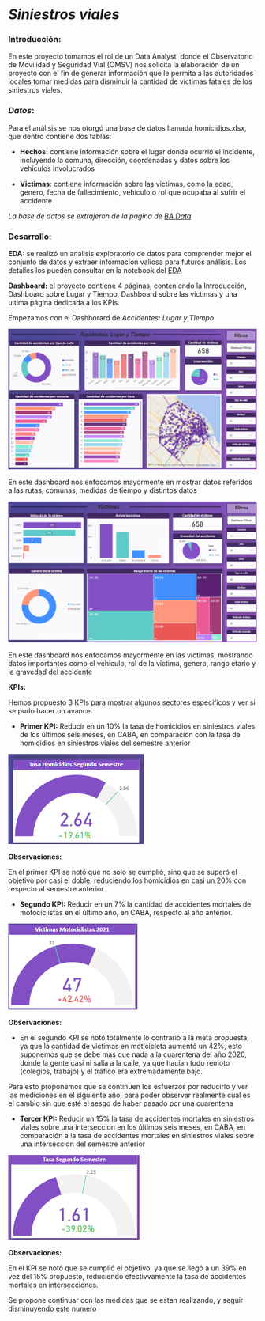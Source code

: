 # *Siniestros viales*

### **Introducción**:

En este proyecto tomamos el rol de un Data Analyst, donde el Observatorio de Movilidad y Seguridad Vial (OMSV) nos solicita la elaboración de un proyecto con el fin de generar información que le permita a las autoridades locales tomar medidas para disminuir la cantidad de víctimas fatales de los siniestros viales.

### *Datos*:
Para el análisis se nos otorgó una base de datos llamada homicidios.xlsx, que dentro contiene dos tablas:
* **Hechos:** contiene información sobre el lugar donde ocurrió el incidente, incluyendo la comuna, dirección, coordenadas y datos sobre los vehículos involucrados

* **Victimas**: contiene información sobre las victimas, como la edad, genero, fecha de fallecimiento, vehículo o rol que ocupaba al sufrir el accidente

*La base de datos se extrajeron de la pagina de [BA Data](https://data.buenosaires.gob.ar/dataset/)*

### Desarrollo:

**EDA:** se realizó un análisis exploratorio de datos para comprender mejor el conjunto de datos y extraer informacion valiosa para futuros análisis. Los detalles los pueden consultar en la notebook del [EDA](content/notebooks/EDA.ipynb)

**Dashboard:** el proyecto contiene 4 páginas, conteniendo la Introducción, Dashboard sobre Lugar y Tiempo, Dashboard sobre las víctimas y una ultima página dedicada a los KPIs.

Empezamos con el Dashborard de *Accidentes: Lugar y Tiempo*

![alt text](<content/images/Dashboard 1.png>)

En este dashboard nos enfocamos mayormente en mostrar datos referidos a las rutas, comunas, medidas de tiempo y distintos datos

![alt text](<content/images/Dashboard 2 Victimas.PNG>)

En este dashboard nos enfocamos mayormente en las víctimas, mostrando datos importantes como el vehiculo, rol de la victima, genero, rango etario y la gravedad del accidente



**KPIs:**

Hemos propuesto 3 KPIs para mostrar algunos sectores especificos y ver si se pudo hacer un avance.


* **Primer KPI:** Reducir en un 10% la tasa de homicidios en siniestros viales de los últimos seis meses, en CABA, en comparación con la tasa de homicidios en siniestros viales del semestre anterior

![alt text](content/images/kpi1.PNG)

**Observaciones:**

En el primer KPI se notó que no solo se cumplió, sino que se superó el objetivo por casi el doble, reduciendo los homicidios en casi un 20% con respecto al semestre anterior


* **Segundo KPI:** Reducir en un 7% la cantidad de accidentes mortales de motociclistas en el último año, en CABA, respecto al año anterior.

![alt text](<content/images/KPI 2.PNG>)

**Observaciones:**

* En el segundo KPI se notó totalmente lo contrario a la meta propuesta, ya que la cantidad de victimas en moticicleta aumentó un 42%, esto suponemos que se debe mas que nada a la cuarentena del año 2020, donde la gente casi ni salía a la calle, ya que hacían todo remoto (colegios, trabajo) y el trafico era extremadamente bajo.

Para esto proponemos que se continuen los esfuerzos por reducirlo y ver las mediciones en el siguiente año, para poder observar realmente cual es el cambio sin que esté el sesgo de haber pasado por una cuarentena

* **Tercer KPI:** Reducir un 15% la tasa de accidentes mortales en siniestros viales sobre una interseccion en los últimos seis meses, en CABA, en comparación a la tasa de accidentes mortales en siniestros viales sobre una interseccion del semestre anterior

![alt text](<content/images/KPI 3.PNG>)

**Observaciones:**

En el KPI se notó que se cumplió el objetivo, ya que se llegó a un 39% en vez del 15% propuesto, reduciendo efectivvamente la tasa de accidentes mortales en intersecciones.

Se propone continuar con las medidas que se estan realizando, y seguir disminuyendo este numero

